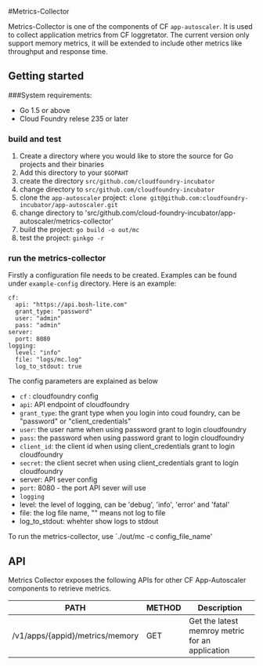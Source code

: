 #Metrics-Collector

Metrics-Collector is one of the components of CF `app-autoscaler`. It is used to collect application metrics from CF loggretator. The current version only support memory metrics, it will be extended to include other metrics like throughput and response time. 

## Getting started

###System requirements:

* Go 1.5 or above
* Cloud Foundry relese 235 or later

### build and test

1. Create a directory where you would like to store the source for Go projects and their binaries 
2. Add this directory to your `$GOPAHT`
3. create the directory `src/github.com/cloudfoundry-incubator` 
3. change directory to `src/github.com/cloudfoundry-incubator`
4. clone the `app-autoscaler` project: `clone git@github.com:cloudfoundry-incubator/app-autoscaler.git`
5. change directory to 'src/github.com/cloud-foundry-incubator/app-autoscaler/metrics-collector'
6. build the project: `go build -o out/mc`
7. test the project: `ginkgo -r`

### run the metrics-collector

Firstly a configuration file needs to be created. Examples can be found under `example-config` directory. Here is an example:

```
cf:
  api: "https://api.bosh-lite.com"
  grant_type: "password"
  user: "admin"
  pass: "admin"
server:
  port: 8080
logging:
  level: "info"
  file: "logs/mc.log"
  log_to_stdout: true
```


The config parameters are explained as below

* `cf` : cloudfoundry config
 * `api`: API endpoint of cloudfoundry
 * `grant_type`: the grant type when you login into coud foundry, can be "password" or "client_credentials"
 * `user`: the user name when using password grant to login cloudfoundry
 * `pass`: the password when using password grant to login cloudfoundry
 * `client_id`: the client id when using client_credentials grant to login cloudfoundry
 * `secret`: the client secret when using client_credentials grant to login cloudfoundry
* server: API sever config
 * `port`: 8080 - the port API sever will use
* `logging`
 * level: the level of logging, can be 'debug', 'info', 'error' and 'fatal'
 * file:  the log file name, "" means not log to file
 * log_to_stdout: whehter show logs to stdout


To run the metrics-collector, use `./out/mc -c config_file_name'

## API

Metrics Collector exposes the following APIs for other CF App-Autoscaler components to retrieve metrics.

| PATH                      | METHOD  | Description                              |
|---------------------------|---------|------------------------------------------|
| /v1/apps/{appid}/metrics/memory | GET | Get the latest memroy metric for an application |







